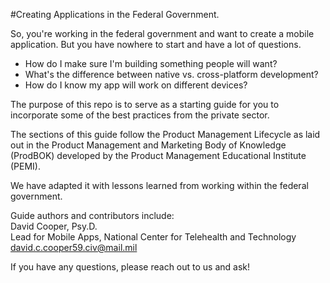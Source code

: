#Creating Applications in the Federal Government.

So, you're working in the federal government and want to create a mobile application. But you have nowhere to start and have a lot of questions.

* How do I make sure I'm building something people will want?
* What's the difference between native vs. cross-platform development?
* How do I know my app will work on different devices?

The purpose of this repo is to serve as a starting guide for you to incorporate some of the best practices from the private sector.

The sections of this guide follow the Product Management Lifecycle as laid out in the Product Management and Marketing Body of Knowledge (ProdBOK) developed by the Product Management Educational Institute (PEMI). 

We have adapted it with lessons learned from working within the federal government.


Guide authors and contributors include:  
David Cooper, Psy.D.  
Lead for Mobile Apps, National Center for Telehealth and Technology  
[david.c.cooper59.civ@mail.mil](mailto:david.c.cooper59.civ@mail.mil)  

If you have any questions, please reach out to us and ask!